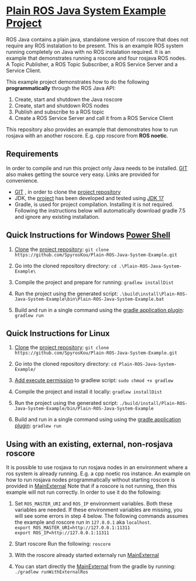 # [Plain ROS Java System Example Project](https://github.com/SpyrosKou/Plain-ROS-Java-System-Example.git)

ROS Java contains a plain java, standalone version of roscore that does not require any ROS instalation to be present.
This is an example ROS system running completely on Java with no ROS instalation required.
It is an example that demonstrates running a roscore and four rosjava ROS nodes.
A Topic Publisher, a ROS Topic Subscriber, a ROS Service Server and a Service Client. 

This example project demonstrates how to do the following **programmatically** through the ROS Java API:
1. Create, start and shutdown the Java roscore 
2. Create, start and shutdown ROS nodes
3. Publish and subscribe to a ROS topic
4. Create a ROS Service Server and call it from a ROS Service Client

This repository also provides an example that demonstrates how to run rosjava with an another roscore. E.g. cpp roscore from **ROS noetic**. 

## Requirements

In order to compile and run this project only Java needs to be installed. [GIT](https://git-scm.com/downloads) also makes getting the source very easy. Links are provided for convenience.
- [GIT](https://git-scm.com/downloads) , in order to clone the [project repository](https://github.com/SpyrosKou/Plain-ROS-Java-System-Example.git)
- JDK, the [project](https://github.com/SpyrosKou/Plain-ROS-Java-System-Example.git) has been developed and tested using [JDK 17](https://jdk.java.net/17/)
- Gradle, is used for project compilation. Installing it is not required. Following the instructions below will automatically download gradle 7.5 and ignore any existing installation.

## Quick Instructions for Windows [Power Shell](https://github.com/PowerShell/PowerShell/releases/)
1. [Clone](https://git-scm.com/docs/git-clone) the [project repository](https://github.com/SpyrosKou/Plain-ROS-Java-System-Example.git):
`git clone https://github.com/SpyrosKou/Plain-ROS-Java-System-Example.git`

2. Go into the cloned repository directory:
`cd .\Plain-ROS-Java-System-Example\`

3. Compile the project and prepare for running:
`gradlew installDist`

4. Run the project using the generated script:
`.\build\install\Plain-ROS-Java-System-Example\bin\Plain-ROS-Java-System-Example.bat`

5. Build and run in a single command using the [gradle application plugin](https://docs.gradle.org/current/userguide/application_plugin.html):
`gradlew run`

## Quick Instructions for Linux
1. [Clone](https://git-scm.com/docs/git-clone) the [project repository](https://github.com/SpyrosKou/Plain-ROS-Java-System-Example.git):
`git clone https://github.com/SpyrosKou/Plain-ROS-Java-System-Example.git`

2. Go into the cloned repository directory:
`cd Plain-ROS-Java-System-Example/`

3. [Add execute permission](http://manpages.ubuntu.com/manpages/focal/man1/chmod.1.html) to gradlew script:
`sudo chmod +x gradlew`

4. Compile the project and install it locally:
`gradlew installDist`

5. Run the project using the generated script:
`./build/install/Plain-ROS-Java-System-Example/bin/Plain-ROS-Java-System-Example`

6. Build and run in a single command using using the [gradle application plugin](https://docs.gradle.org/current/userguide/application_plugin.html):
`gradlew run`

## Using with an existing, external, non-rosjava roscore
It is possible to use rosjava to run rosjava nodes in an environment where a ros system is already running. E.g. a cpp noetic ros instance.
An example on how to run rosjava nodes programmatically without starting roscore is provided in [MainExternal](https://github.com/SpyrosKou/Plain-ROS-Java-System-Example/blob/main/src/main/java/eu.spyros.koukas.ros.examples/MainExternal.java)
Note that if a roscore is not running, then this example will not run correctly.
In order to use it do the following:

1. Set `ROS_MASTER_URI` and `ROS_IP` environment variables. Both these variables are needed. If these environment variables are missing, you will see some errors in step 4 below.
The following commands assumes the example and roscore run in `127.0.0.1` aka `localhost`.   
`export ROS_MASTER_URI=http://127.0.0.1:11311`   
`export ROS_IP=http://127.0.0.1:11311`   

2. Start roscore
Run the following:
`roscore`   

3. With the roscore already started externaly run [MainExternal](https://github.com/SpyrosKou/Plain-ROS-Java-System-Example/blob/main/src/main/java/eu.spyros.koukas.ros.examples/MainExternal.java)
4. You can start directly the [MainExternal](https://github.com/SpyrosKou/Plain-ROS-Java-System-Example/blob/main/src/main/java/eu.spyros.koukas.ros.examples/MainExternal.java) from the gradle by running:
`./gradlew runWithExternalRos`

